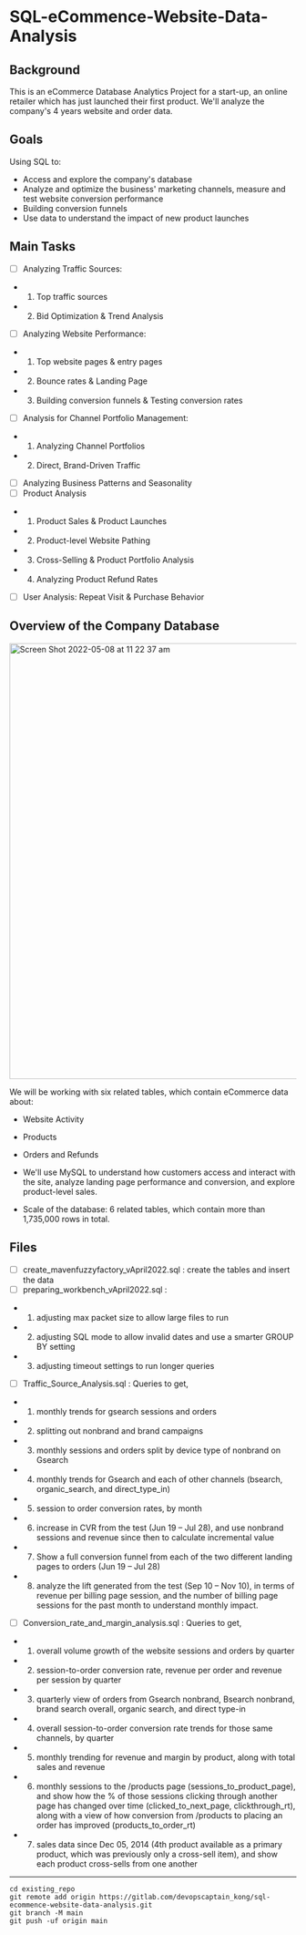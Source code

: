 # SQL-eCommence-Website-Data-Analysis

## Background

This is an eCommerce Database Analytics Project for a start-up, an online retailer which has just launched their first product. We'll analyze the company's 4 years website and order data.

## Goals

Using SQL to:

- Access and explore the company's database
- Analyze and optimize the business' marketing channels, measure and test website conversion performance
- Building conversion funnels
- Use data to understand the impact of new product launches

## Main Tasks

- [ ] Analyzing Traffic Sources:

* 1. Top traffic sources
* 2. Bid Optimization & Trend Analysis

- [ ] Analyzing Website Performance:

* 1. Top website pages & entry pages
* 2. Bounce rates & Landing Page
* 3. Building conversion funnels & Testing conversion rates

- [ ] Analysis for Channel Portfolio Management:

* 1. Analyzing Channel Portfolios
* 2. Direct, Brand-Driven Traffic

- [ ] Analyzing Business Patterns and Seasonality
- [ ] Product Analysis

* 1. Product Sales & Product Launches
* 2. Product-level Website Pathing
* 3. Cross-Selling & Product Portfolio Analysis
* 4. Analyzing Product Refund Rates

- [ ] User Analysis: Repeat Visit & Purchase Behavior

## Overview of the Company Database

<img width="765" alt="Screen Shot 2022-05-08 at 11 22 37 am" src="https://user-images.githubusercontent.com/85088636/167277917-fd79782a-d931-49eb-99f2-9497376add30.png">

We will be working with six related tables, which contain eCommerce data about:

- Website Activity
- Products
- Orders and Refunds
- We'll use MySQL to understand how customers access and interact with the site, analyze landing page performance and conversion, and explore product-level sales.

- Scale of the database: 6 related tables, which contain more than 1,735,000 rows in total.

## Files

- [ ] create_mavenfuzzyfactory_vApril2022.sql : create the tables and insert the data
- [ ] preparing_workbench_vApril2022.sql :

* 1. adjusting max packet size to allow large files to run

* 2. adjusting SQL mode to allow invalid dates and use a smarter GROUP BY setting

* 3. adjusting timeout settings to run longer queries

- [ ] Traffic_Source_Analysis.sql : Queries to get,

* 1. monthly trends for gsearch sessions and orders

* 2. splitting out nonbrand and brand campaigns

* 3. monthly sessions and orders split by device type of nonbrand on Gsearch

* 4. monthly trends for Gsearch and each of other channels (bsearch, organic_search, and direct_type_in)

* 5. session to order conversion rates, by month

* 6. increase in CVR from the test (Jun 19 – Jul 28), and use nonbrand sessions and revenue since then to calculate incremental value

* 7. Show a full conversion funnel from each of the two different landing pages to orders (Jun 19 – Jul 28)

* 8. analyze the lift generated from the test (Sep 10 – Nov 10), in terms of revenue per billing page session, and the number of billing page sessions for the past month to understand monthly impact.

- [ ] Conversion_rate_and_margin_analysis.sql : Queries to get,

* 1. overall volume growth of the website sessions and orders by quarter

* 2. session-to-order conversion rate, revenue per order and revenue per session by quarter

* 3. quarterly view of orders from Gsearch nonbrand, Bsearch nonbrand, brand search overall, organic search, and direct type-in

* 4. overall session-to-order conversion rate trends for those same channels, by quarter

* 5. monthly trending for revenue and margin by product, along with total sales and revenue

* 6. monthly sessions to the /products page (sessions_to_product_page), and show how the % of those sessions clicking through another page has changed over time (clicked_to_next_page, clickthrough_rt), along with a view of how conversion from /products to placing an order has improved (products_to_order_rt)

* 7. sales data since Dec 05, 2014 (4th product available as a primary product, which was previously only a cross-sell item), and show each product cross-sells from one another

---



```
cd existing_repo
git remote add origin https://gitlab.com/devopscaptain_kong/sql-ecommence-website-data-analysis.git
git branch -M main
git push -uf origin main
```
